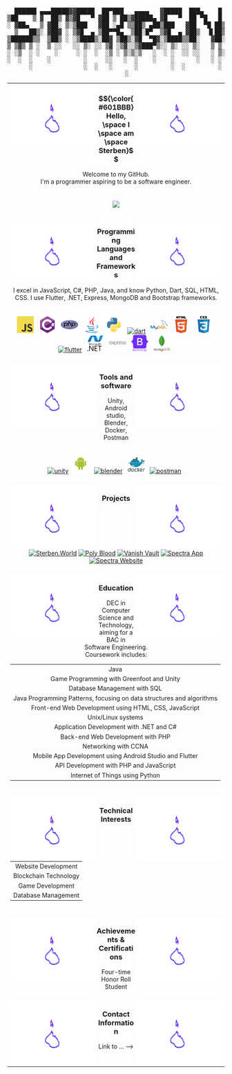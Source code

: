<pre align="center">




  ██████ ▄▄▄█████▓▓█████  ██▀███   ▄▄▄▄   ▓█████  ███▄    █ 
▒██    ▒ ▓  ██▒ ▓▒▓█   ▀ ▓██ ▒ ██▒▓█████▄ ▓█   ▀  ██ ▀█   █ 
░ ▓██▄   ▒ ▓██░ ▒░▒███   ▓██ ░▄█ ▒▒██▒ ▄██▒███   ▓██  ▀█ ██▒
  ▒   ██▒░ ▓██▓ ░ ▒▓█  ▄ ▒██▀▀█▄  ▒██░█▀  ▒▓█  ▄ ▓██▒  ▐▌██▒
▒██████▒▒  ▒██▒ ░ ░▒████▒░██▓ ▒██▒░▓█  ▀█▓░▒████▒▒██░   ▓██░
▒ ▒▓▒ ▒ ░  ▒ ░░   ░░ ▒░ ░░ ▒▓ ░▒▓░░▒▓███▀▒░░ ▒░ ░░ ▒░   ▒ ▒ 
░ ░▒  ░ ░    ░     ░ ░  ░  ░▒ ░ ▒░▒░▒   ░  ░ ░  ░░ ░░   ░ ▒░
░  ░  ░    ░         ░     ░░   ░  ░    ░    ░      ░   ░ ░ 
      ░              ░  ░   ░      ░         ░  ░         ░ 
      ░
</pre>


<table align="center">
  <!-- WELCOME MESSAGE (1) -->
  <tr>
    <td align="center" width="40%">
      <img src="assets/PurpleFlame.gif" align="left" height="150">
      <img src="assets/PurpleFlame.gif" align="right" height="150">
      <div align="center">
        <h3>$${\color{#601BBB}Hello, \space I \space am \space Sterben}$$</h3>
        Welcome to my GitHub.
        <br>
        I'm a programmer aspiring to be a software engineer.
        <br>
        <br>
        <br>
        <!-- GIF -->
        <img src="assets/Aesthetic.gif" align="center" width="450">
        <br>
      </div>
      <br>
    </td>
  </tr>

  

  <!-- PROGRAMMING LANGUAGES (2) -->
  <tr>
    <td align="center" width="40%">
      <img src="assets/PurpleFlame.gif" align="left" height="150">
      <img src="assets/PurpleFlame.gif" align="right" height="150">
      <h3 align="center">
        Programming Languages and Frameworks
      </h3>
      <div align="center">
        I excel in JavaScript, C#, PHP, Java, and know Python, Dart, SQL, HTML, CSS.
        I use Flutter, .NET, Express, MongoDB and Bootstrap frameworks.
        <br>
        <br>
        <br>
        <a href="https://developer.mozilla.org/en-US/docs/Web/JavaScript" target="_blank" rel="noreferrer"> <img src="https://raw.githubusercontent.com/devicons/devicon/master/icons/javascript/javascript-original.svg" alt="javascript" width="40" height="40"/></a> &nbsp
        <a href="https://www.w3schools.com/cs/" target="_blank" rel="noreferrer"> <img src="https://raw.githubusercontent.com/devicons/devicon/master/icons/csharp/csharp-original.svg" alt="csharp" width="40" height="40"/></a> &nbsp
        <a href="https://www.php.net" target="_blank" rel="noreferrer"> <img src="https://raw.githubusercontent.com/devicons/devicon/master/icons/php/php-original.svg" alt="php" width="40" height="40"/></a> &nbsp
        <a href="https://www.java.com" target="_blank" rel="noreferrer"> <img src="https://raw.githubusercontent.com/devicons/devicon/master/icons/java/java-original.svg" alt="java" width="40" height="40"/></a> &nbsp
        <a href="https://www.python.org" target="_blank" rel="noreferrer"> <img src="https://raw.githubusercontent.com/devicons/devicon/master/icons/python/python-original.svg" alt="python" width="40" height="40"/></a> &nbsp
        <a href="https://dart.dev" target="_blank" rel="noreferrer"> <img src="https://www.vectorlogo.zone/logos/dartlang/dartlang-icon.svg" alt="dart" width="40" height="40"/></a> &nbsp
        <a href="https://www.mysql.com/" target="_blank" rel="noreferrer"> <img src="https://raw.githubusercontent.com/devicons/devicon/master/icons/mysql/mysql-original-wordmark.svg" alt="mysql" width="40" height="40"/></a> &nbsp
        <a href="https://www.w3.org/html/" target="_blank" rel="noreferrer"> <img src="https://raw.githubusercontent.com/devicons/devicon/master/icons/html5/html5-original-wordmark.svg" alt="html5" width="40" height="40"/></a> &nbsp
        <a href="https://www.w3schools.com/css/" target="_blank" rel="noreferrer"> <img src="https://raw.githubusercontent.com/devicons/devicon/master/icons/css3/css3-original-wordmark.svg" alt="css3" width="40" height="40"/></a> &nbsp
        <br>
        <a href="https://flutter.dev" target="_blank" rel="noreferrer"> <img src="https://www.vectorlogo.zone/logos/flutterio/flutterio-icon.svg" alt="flutter" width="40" height="40"/></a> &nbsp
        <a href="https://dotnet.microsoft.com/" target="_blank" rel="noreferrer"> <img src="https://raw.githubusercontent.com/devicons/devicon/master/icons/dot-net/dot-net-original-wordmark.svg" alt="dotnet" width="40" height="40"/></a> &nbsp
        <a href="https://expressjs.com" target="_blank" rel="noreferrer"> <img src="https://raw.githubusercontent.com/devicons/devicon/master/icons/express/express-original-wordmark.svg" alt="express" width="40" height="40"/></a> &nbsp
        <a href="https://getbootstrap.com" target="_blank" rel="noreferrer"> <img src="https://raw.githubusercontent.com/devicons/devicon/master/icons/bootstrap/bootstrap-plain-wordmark.svg" alt="bootstrap" width="40" height="40"/></a> &nbsp
        <a href="https://www.mongodb.com/" target="_blank" rel="noreferrer"> <img src="https://raw.githubusercontent.com/devicons/devicon/master/icons/mongodb/mongodb-original-wordmark.svg" alt="mongodb" width="40" height="40"/></a> &nbsp
      </div>
      <br>
    </td>
  </tr>

  <!-- TOOLS AND SOFTWARE (3) -->
  <tr>
    <td align="center" width="40%">
      <img src="assets/PurpleFlame.gif" align="left" height="150">
      <img src="assets/PurpleFlame.gif" align="right" height="150">
      <h3 align="center">
        Tools and software
      </h3>
      <div align="center">
        Unity, Android studio, Blender, Docker, Postman
        <br>
        <br>
        <br>
        <a href="https://unity.com/" target="_blank" rel="noreferrer"> <img src="https://www.vectorlogo.zone/logos/unity3d/unity3d-icon.svg" alt="unity" width="40" height="40"/></a>&nbsp
        <a href="https://developer.android.com" target="_blank" rel="noreferrer"> <img src="https://raw.githubusercontent.com/devicons/devicon/master/icons/android/android-original-wordmark.svg" alt="android" width="40" height="40"/></a> &nbsp
        <a href="https://www.blender.org/" target="_blank" rel="noreferrer"> <img src="https://download.blender.org/branding/community/blender_community_badge_white.svg" alt="blender" width="40" height="40"/></a> &nbsp
        <a href="https://www.docker.com/" target="_blank" rel="noreferrer"> <img src="https://raw.githubusercontent.com/devicons/devicon/master/icons/docker/docker-original-wordmark.svg" alt="docker" width="40" height="40"/></a> &nbsp
        <a href="https://postman.com" target="_blank" rel="noreferrer"> <img src="https://www.vectorlogo.zone/logos/getpostman/getpostman-icon.svg" alt="postman" width="40" height="40"/></a> &nbsp
      </div>
      <br>
    </td>
  </tr>

  <!-- LINK TO PROJECTS (4) -->
  <tr>
    <td align="center" width="40%">
      <img src="assets/PurpleFlame.gif" align="left" height="150">
      <img src="assets/PurpleFlame.gif" align="right" height="150">
      <h3 align="center">
        Projects
      </h3>
      <div align="center">
        <a href="https://github.com/HSterben/Sterben.world"><img src="https://img.shields.io/badge/Portfolio_Website-Sterben.world-blue?style=for-the-badge&logo=github" alt="Sterben.World"></a>
        <a href="https://github.com/HSterben/PolyBlood"><img src="https://img.shields.io/badge/FPS_Game_in_Progress-Poly_Blood-blue?style=for-the-badge&logo=github" alt="Poly Blood"></a>
        <a href="https://github.com/HSterben/VanishVault"><img src="https://img.shields.io/badge/Auto_Delete_Software-Vanish_Vault-blue?style=for-the-badge&logo=github" alt="Vanish Vault"></a>
        <a href="https://github.com/HSterben/Perfumes-Mobile-App"><img src="https://img.shields.io/badge/Mobile_App_Flutter-Spectra_Perfumes_App-blue?style=for-the-badge&logo=github" alt="Spectra App"></a>
        <br>
        <a href="https://github.com/HSterben/Spectra-Perfumes-Project"><img src="https://img.shields.io/badge/Backend_Website_PHP-Spectra_Perfumes_Website-blue?style=for-the-badge&logo=github" alt="Spectra Website"></a>
      </div>
      <br>
    </td>
  </tr>

  <!-- EDUCATION (5) -->
  <tr>
    <td align="center" width="40%">
      <img src="assets/PurpleFlame.gif" align="left" height="150">
      <img src="assets/PurpleFlame.gif" align="right" height="150">
      <h3 align="center">
        Education
      </h3>
      <div align="center">
        DEC in Computer Science and Technology, aiming for a BAC in Software Engineering.
        <br>
        Coursework includes:
        <br>
        <table>
          <tr>
            <td align="center">
              Java
            </td>
          </tr>
          <tr>
            <td align="center">
              Game Programming with Greenfoot and Unity
            </td>
          </tr>
          <tr>
            <td align="center">
              Database Management with SQL
            </td>
          </tr>
          <tr>
            <td align="center">
              Java Programming Patterns, focusing on data structures and algorithms
            </td>
          </tr>
          <tr>
            <td align="center">
              Front-end Web Development using HTML, CSS, JavaScript
            </td>
          </tr>
          <tr>
            <td align="center">
              Unix/Linux systems
            </td>
          </tr>
          <tr>
            <td align="center">
              Application Development with .NET and C#
            </td>
          </tr>
          <tr>
            <td align="center">
              Back-end Web Development with PHP
            </td>
          </tr>
          <tr>
            <td align="center">
              Networking with CCNA
            </td>
          </tr>
          <tr>
            <td align="center">
              Mobile App Development using Android Studio and Flutter
            </td>
          </tr>
          <tr>
            <td align="center">
              API Development with PHP and JavaScript
            </td>
          </tr>
          <tr>
            <td align="center">
              Internet of Things using Python
            </td>
          </tr>
        </table>
      </div>
      <br>
    </td>
  </tr>

  <!-- INTERESTS (6) -->
  <tr>
    <td align="center" width="40%">
      <img src="assets/PurpleFlame.gif" align="left" height="150">
      <img src="assets/PurpleFlame.gif" align="right" height="150">
      <h3 align="center">
        Technical Interests
      </h3>
      <div align="center">
        <table>
          <tr>
            <td align="center">
              Website Development
            </td>
          </tr>
          <tr>
            <td align="center">
              Blockchain Technology
            </td>
          </tr>
          <tr>
            <td align="center">
              Game Development
            </td>
          </tr>
          <tr>
            <td align="center">
              Database Management
            </td>
          </tr>
        </table>
      </div>
      <br>
    </td>
  </tr>

  <!-- ACHIEVEMENTS AND CERTIFICATIONS (7) -->
  <tr>
    <td align="center" width="40%">
      <img src="assets/PurpleFlame.gif" align="left" height="150">
      <img src="assets/PurpleFlame.gif" align="right" height="150">
      <h3 align="center">
        Achievements & Certifications
      </h3>
      <div align="center">
        Four-time Honor Roll Student
      </div>
      <br>
    </td>
  </tr>

  <!-- CONTACT INFORMATION (8) -->
  <tr>
    <td align="center" width="40%">
      <img src="assets/PurpleFlame.gif" align="left" height="150">
      <img src="assets/PurpleFlame.gif" align="right" height="150">
      <h3 align="center">
        Contact Information
      </h3>
      <div align="center">
        Link to ... -->
      </div>
    </td>
  </tr>

</table>
